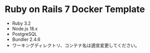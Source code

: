 # Ruby on Rails 7 Docker Template

- Ruby 3.2
- Node.js 18.x
- PostgreSQL
- Bundler 2.4.6
- ワーキングディレクトリ、コンテナ名は適宣変更してください。
